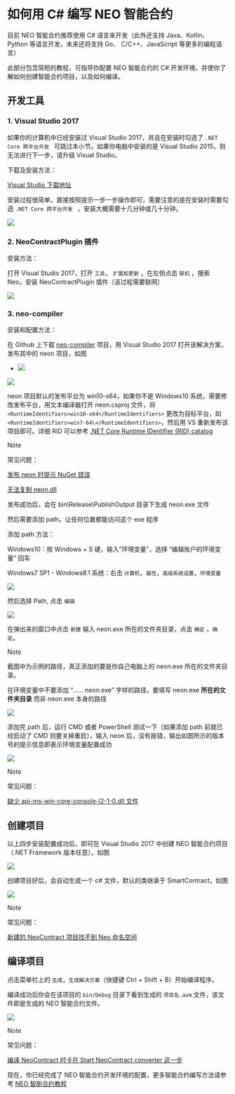 # 如何用 C# 编写 NEO 智能合约

目前 NEO 智能合约推荐使用 C# 语言来开发（此外还支持 Java、Kotlin、Python 等语言开发，未来还将支持 Go、 C/C++、JavaScript 等更多的编程语言）

此部分包含简短的教程，可指导你配置 NEO 智能合约的 C# 开发环境，并使你了解如何创建智能合约项目，以及如何编译。

## 开发工具

### 1. Visual Studio 2017

如果你的计算机中已经安装过 Visual Studio 2017，并且在安装时勾选了 `.NET Core 跨平台开发 ` 可跳过本小节。如果你电脑中安装的是 Visual Studio 2015，则无法进行下一步，请升级 Visual Studio。

下载及安装方法：

[Visual Studio 下载地址](https://www.visualstudio.com/products/visual-studio-community-vs)

安装过程很简单，直接按照提示一步一步操作即可，需要注意的是在安装时需要勾选 `.NET Core 跨平台开发 ` ，安装大概需要十几分钟或几十分钟。

![](../assets/install_core_cross_platform_development_toolset.jpg)

### 2. NeoContractPlugin 插件

安装方法：

打开 Visual Studio 2017，打开 ` 工具 `， ` 扩展和更新 ` ，在左侧点击 ` 联机 ` ，搜索 Neo，安装 NeoContractPlugin 插件（该过程需要联网）

![](../assets/download_and_install_smart_contract_plugin.jpg)

### 3. neo-compiler

安装和配置方法：

在 Github 上下载 [neo-compiler](https://github.com/neo-project/neo-compiler) 项目，用 Visual Studio 2017 打开该解决方案，发布其中的 neon 项目，如图

- ![](../assets/publish_neo_compiler_msil_project.jpg)


![](../assets/publish_and_profile_settings.jpg)

neon 项目默认的发布平台为 win10-x64，如果你不是 Windows10 系统，需要修改发布平台，用文本编译器打开 neon.csproj 文件，将 `<RuntimeIdentifiers>win10-x64</RuntimeIdentifiers>` 更改为目标平台，如 `<RuntimeIdentifiers>win7-64\</RuntimeIdentifiers>`，然后用 VS 重新发布该项目即可。详细 RID 可以参考 [.NET Core Runtime IDentifier (RID) catalog](https://docs.microsoft.com/en-us/dotnet/core/rid-catalog)

> [!Note]
>
> 常见问题：
>
> [发布 neon 时提示 NuGet 错误](../../faq.md#发布-neon-时提示-nuget-错误)
>
> [无法复制 neon.dll](../../faq.md#无法复制-neondll)

发布成功后，会在 bin\Release\PublishOutput 目录下生成 neon.exe 文件

然后需要添加 path，让任何位置都能访问这个 exe 程序

添加 path 方法：

Windows10：按 Windows + S 键，输入“环境变量”，选择 “编辑账户的环境变量” 回车

Windows7 SP1 - Windows8.1 系统：右击 `计算机`，`属性`，`高级系统设置`，`环境变量`

![](../assets/2017-06-07_12-07-03.png)


然后选择 Path, 点击 ` 编辑 `

![](../assets/environment_variable.png)

在弹出来的窗口中点击 `新建` 输入 neon.exe 所在的文件夹目录，点击 ` 确定 ` ，` 确定 `。

> [!Note]
> 截图中为示例的路径，真正添加的要是你自己电脑上的 neon.exe 所在的文件夹目录。
>
> 在环境变量中不要添加 “…… neon.exe” 字样的路径，要填写 neon.exe **所在的文件夹目录** 而非 neon.exe 本身的路径
>

![](../assets/edit_environment_variable.png)

添加完 path 后，运行 CMD 或者 PowerShell 测试一下（如果添加 path 前就已经启动了 CMD 则要关掉重启），输入 neon 后，没有报错，输出如图所示的版本号的提示信息即表示环境变量配置成功

![](../assets/powershell_enviornment_variabled_updated_correctly.png)

> [!Note]
>
> 常见问题：
>
> [缺少 api-ms-win-core-console-l2-1-0.dll 文件](../../faq.md#缺少-api-ms-win-core-console-l2-1-0dll-文件)


## 创建项目

以上四步安装配置成功后，即可在 Visual Studio 2017 中创建 NEO 智能合约项目（.NET Framework 版本任意），如图

![](../assets/new_smart_contract_project.png)

创建项目好后，会自动生成一个 c# 文件，默认的类继承于 SmartContract，如图

![](../assets/smart_contract_function_code.png)

> [!Note]
>
> 常见问题：
>
> [新建的 NeoContract 项目找不到 Neo 命名空间](../../faq.md#新建的-neocontract-项目找不到-neo-命名空间)

## 编译项目

点击菜单栏上的 `生成`，`生成解决方案`（快捷键 Ctrl + Shift + B）开始编译程序。

编译成功后你会在该项目的 `bin/Debug` 目录下看到生成的 `项目名.avm` 文件，该文件即是生成的 NEO 智能合约文件。

![](../assets/compile_smart_contract.jpg)

>[!Note]
>
>常见问题：
>
>[编译 NeoContract 时卡在 Start NeoContract converter 这一步](../../faq.md#编译-neocontract-时卡在-start-neocontract-converter-这一步)

现在，你已经完成了 NEO 智能合约开发环境的配置，更多智能合约编写方法请参考 [NEO 智能合约教程](../tutorial.md)

